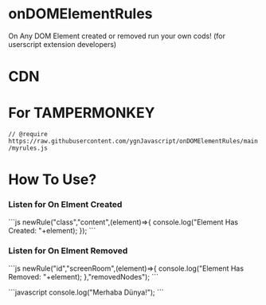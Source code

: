 # onDOMElementRules
On Any DOM Element created or removed run your own cods! (for userscript extension developers)

<h1>CDN</h1><p>
  <code><script src="https://raw.githubusercontent.com/ygnJavascript/onDOMElementRules/main/myrules.js"></script></code>
</p>

<h1>For TAMPERMONKEY</h1><p>
  <code>// @require      https://raw.githubusercontent.com/ygnJavascript/onDOMElementRules/main/myrules.js</code>
</p>

<h1>How To Use?</h1><p>
  <h3>Listen for On Elment Created</h3><p>
  ```js
  newRule("class","content",(element)=>{
    console.log("Element Has Created: "+element);
  });
  ```
</p>
<h3>Listen for On Elment Removed</h3><p>
  ```js
  newRule("id","screenRoom",(element)=>{
    console.log("Element Has Removed: "+element);
  },"removedNodes");
  ```
</p>
</p>
```javascript
console.log("Merhaba Dünya!");
```
